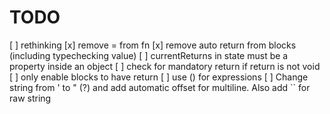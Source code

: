 # TODO


[ ] rethinking
  [x] remove = from fn
  [x] remove auto return from blocks (including typechecking value)
  [ ] currentReturns in state must be a property inside an object
  [ ] check for mandatory return if return is not void
  [ ] only enable blocks to have return
  [ ] use () for expressions
  [ ] Change string from ' to " (?) and add automatic offset for multiline. Also add `` for raw string
